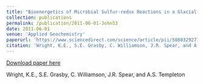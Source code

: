 ```yaml
---
title: "Bioenergetics of Microbial Sulfur-redox Reactions in a Glacial Environment"
collection: publications
permalink: /publication/2011-06-01-John53
date: 2011-06-01
venue: 'Applied Geochemistry'
paperurl: 'https://www.sciencedirect.com/science/article/pii/S0883292711001557'
citation: 'Wright, K.E., S.E. Grasby, C. Williamson, J.R. Spear, and A.S. Templeton'
---
```


<a href='https://www.sciencedirect.com/science/article/pii/S0883292711001557'>Download paper here</a>

 Wright, K.E., S.E. Grasby, C. Williamson, J.R. Spear, and A.S. Templeton
